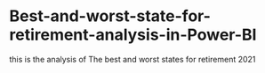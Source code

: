 # Best-and-worst-state-for-retirement-analysis-in-Power-BI
this is the analysis of The best and worst states for retirement 2021

